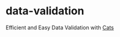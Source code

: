 # data-validation
Efficient and Easy Data Validation with [Cats](https://github.com/typelevel/cats)
